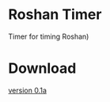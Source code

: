 # Roshan Timer
Timer for timing Roshan)<br />
# Download
[version 0.1a](https://drive.google.com/file/d/16xvcXb-QIm2rL7H0yailk_lkCn8A0xFT/view?usp=sharing)
